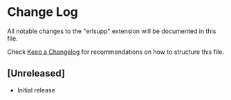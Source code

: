 # Change Log

All notable changes to the "erlsupp" extension will be documented in this file.

Check [Keep a Changelog](http://keepachangelog.com/) for recommendations on how to structure this file.

## [Unreleased]

- Initial release
